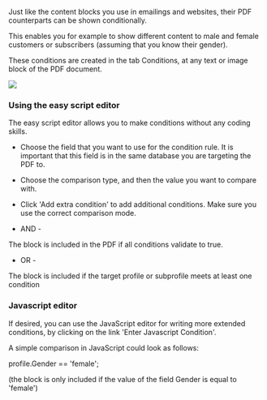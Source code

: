 Just like the content blocks you use in emailings and websites, their
PDF counterparts can be shown conditionally.

This enables you for example to show different content to male and
female customers or subscribers (assuming that you know their gender).

These conditions are created in the tab Conditions, at any text or image
block of the PDF document.

![](Documentation/PDFcondities.jpg)

### Using the easy script editor

The easy script editor allows you to make conditions without any coding
skills.

-   Choose the field that you want to use for the condition rule. It is
    important that this field is in the same database you are targeting
    the PDF to.
-   Choose the comparison type, and then the value you want to compare
    with.
-   Click 'Add extra condition' to add additional conditions. Make sure
    you use the correct comparison mode.

- AND -

The block is included in the PDF if all conditions validate to true.

- OR -

The block is included if the target profile or subprofile meets at least
one condition

### Javascript editor

If desired, you can use the JavaScript editor for writing more extended
conditions, by clicking on the link 'Enter Javascript Condition'.

A simple comparison in JavaScript could look as follows:

profile.Gender == 'female';

(the block is only included if the value of the field Gender is equal to
'female')
